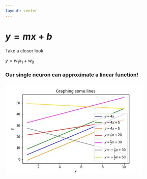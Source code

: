 ```yaml
---
layout: center
---
```


# $y = mx + b$

Take a closer look

$y = w_1x_1 + w_0$

### Our single neuron can approximate a **line**ar function!

![line](/images/lines.jpg)